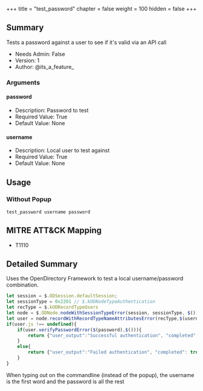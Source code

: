 +++
title = "test_password"
chapter = false
weight = 100
hidden = false
+++

## Summary

Tests a password against a user to see if it's valid via an API call 
- Needs Admin: False  
- Version: 1  
- Author: @its_a_feature_  

### Arguments

#### password

- Description: Password to test  
- Required Value: True  
- Default Value: None  

#### username

- Description: Local user to test against  
- Required Value: True  
- Default Value: None  

## Usage
### Without Popup
```
test_password username password
```

## MITRE ATT&CK Mapping

- T1110  
## Detailed Summary
Uses the OpenDirectory Framework to test a local username/password combination.
```JavaScript
let session = $.ODSession.defaultSession;
let sessionType = 0x2201 // $.kODNodeTypeAuthentication
let recType = $.kODRecordTypeUsers 
let node = $.ODNode.nodeWithSessionTypeError(session, sessionType, $());
let user = node.recordWithRecordTypeNameAttributesError(recType,$(username), $(), $())
if(user.js !== undefined){
    if(user.verifyPasswordError($(password),$())){
        return {"user_output":"Successful authentication", "completed": true};
    }
    else{
        return {"user_output":"Failed authentication", "completed": true};
    }
}
```
When typing out on the commandline (instead of the popup), the username is the first word and the password is all the rest
